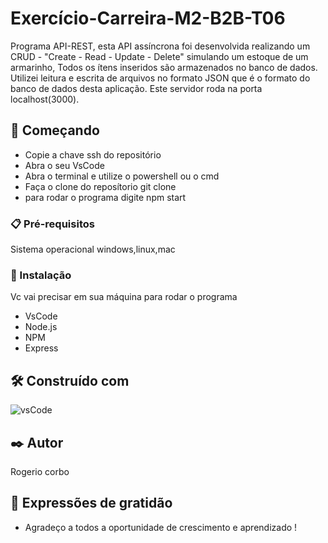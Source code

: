 # Exercício-Carreira-M2-B2B-T06

Programa API-REST, esta API assíncrona foi desenvolvida realizando um CRUD - "Create - Read - Update - Delete" simulando um estoque de um armarinho, Todos os ítens inseridos são armazenados no banco de dados. Utilizei leitura e escrita de arquivos no formato JSON que é o formato do banco de dados desta aplicação. Este servidor roda na porta localhost(3000).

## 🚀 Começando

 * Copie a chave ssh do repositório
 * Abra o seu VsCode
 * Abra o terminal e utilize o powershell ou o cmd
 * Faça o clone do reposítorio git clone <chavecopiadassh>
 * para rodar o programa digite npm start

### 📋 Pré-requisitos

Sistema operacional windows,linux,mac 

### 🔧 Instalação

Vc vai precisar em sua máquina para rodar o programa 
 * VsCode
 * Node.js
 * NPM 
 * Express

## 🛠️ Construído com

![vsCode](https://img.shields.io/badge/VSCode-0078D4?style=for-the-badge&logo=visual%20studio%20code&logoColor=white)

## ✒️ Autor

Rogerio corbo

## 🎁 Expressões de gratidão

* Agradeço a todos a oportunidade de crescimento e aprendizado !

